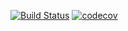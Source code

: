 [![Build Status](https://travis-ci.org/open-synergy/opnsynid-purchase-reporting.svg?branch=8.0)](https://travis-ci.org/open-synergy/opnsynid-purchase-reporting)
[![codecov](https://codecov.io/gh/open-synergy/opnsynid-purchase-reporting/branch/8.0/graph/badge.svg)](https://codecov.io/gh/open-synergy/opnsynid-purchase-reporting)
